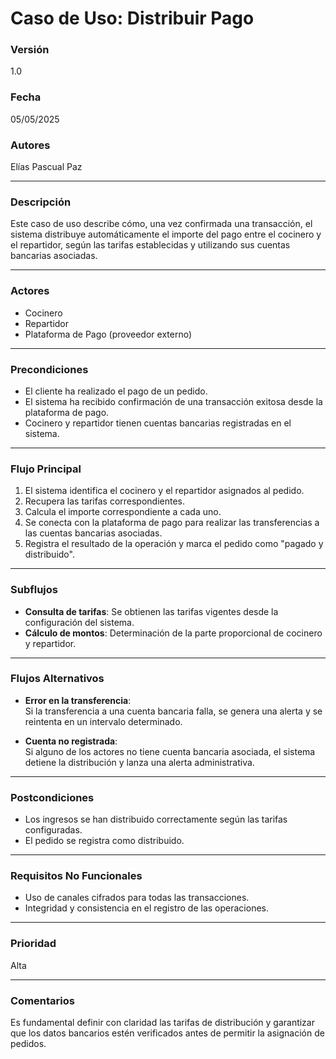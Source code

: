 # Caso de Uso: Distribuir Pago

### Versión
1.0

### Fecha
05/05/2025

### Autores
Elías Pascual Paz

---

### Descripción
Este caso de uso describe cómo, una vez confirmada una transacción, el sistema distribuye automáticamente el importe del pago entre el cocinero y el repartidor, según las tarifas establecidas y utilizando sus cuentas bancarias asociadas.

---

### Actores
- Cocinero  
- Repartidor  
- Plataforma de Pago (proveedor externo)

---

### Precondiciones
- El cliente ha realizado el pago de un pedido.
- El sistema ha recibido confirmación de una transacción exitosa desde la plataforma de pago.
- Cocinero y repartidor tienen cuentas bancarias registradas en el sistema.

---

### Flujo Principal
1. El sistema identifica el cocinero y el repartidor asignados al pedido.
2. Recupera las tarifas correspondientes.
3. Calcula el importe correspondiente a cada uno.
4. Se conecta con la plataforma de pago para realizar las transferencias a las cuentas bancarias asociadas.
5. Registra el resultado de la operación y marca el pedido como "pagado y distribuido".

---

### Subflujos
- **Consulta de tarifas**: Se obtienen las tarifas vigentes desde la configuración del sistema.
- **Cálculo de montos**: Determinación de la parte proporcional de cocinero y repartidor.

---

### Flujos Alternativos
- **Error en la transferencia**:  
  Si la transferencia a una cuenta bancaria falla, se genera una alerta y se reintenta en un intervalo determinado.

- **Cuenta no registrada**:  
  Si alguno de los actores no tiene cuenta bancaria asociada, el sistema detiene la distribución y lanza una alerta administrativa.

---

### Postcondiciones
- Los ingresos se han distribuido correctamente según las tarifas configuradas.
- El pedido se registra como distribuido.

---

### Requisitos No Funcionales
- Uso de canales cifrados para todas las transacciones.
- Integridad y consistencia en el registro de las operaciones.

---

### Prioridad
Alta

---

### Comentarios
Es fundamental definir con claridad las tarifas de distribución y garantizar que los datos bancarios estén verificados antes de permitir la asignación de pedidos.
